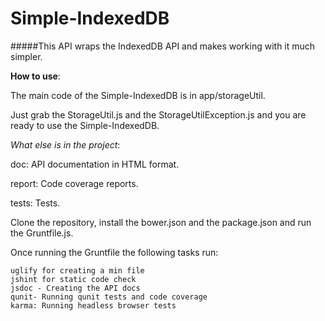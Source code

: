 Simple-IndexedDB
================

#####This API wraps the IndexedDB API and makes working with it much simpler.

**How to use**:

  The main code of the Simple-IndexedDB is in app/storageUtil.
  
  
  Just grab the StorageUtil.js and the StorageUtilException.js and you are ready to use the Simple-IndexedDB.

_What else is in the project_:

  doc: API documentation in HTML format.
  
  
  report: Code coverage reports.
  
  
  tests: Tests.

  Clone the repository, install the bower.json and the package.json and run the Gruntfile.js.
  
  
  Once running the Gruntfile the following tasks run:
  
  
    uglify for creating a min file
    jshint for static code check
    jsdoc - Creating the API docs
    qunit- Running qunit tests and code coverage
    karma: Running headless browser tests
    
    

